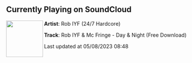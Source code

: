 ## Currently Playing on SoundCloud

[<img align="left" width="100" src="https://i1.sndcdn.com/artworks-T7OeVgOONKze8JJl-wIhKhw-t500x500.jpg">](https://soundcloud.com/dj-iyf/rob-iyf-mc-fringe-day-night-free-download)

**Artist**: Rob IYF (24/7 Hardcore) 

**Track**: Rob IYF & Mc Fringe - Day & Night (Free Download)

Last updated at 05/08/2023 08:48
